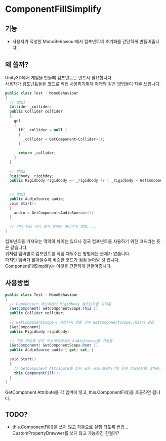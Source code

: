 # ComponentFillSimplify
## 기능
* 사용자가 작성한 MonoBehaviour에서 컴포넌트의 초기화를 간단하게 만들어줍니다.

## 왜 쓸까?
Unity3D에서 게임을 만들때 컴포넌트는 반드시 필요합니다.  
사용자가 컴포넌트들을 코드로 직접 사용하기위해 아래와 같은 방법들이 자주 쓰입니다.
```C#
public class Test : MonoBehaviour
{
  // 방법1
  Collider _collider;
  public Collider collider
  {
    get
    {
      if( _collider = null )
      {
        _collider = GetComponent<Collider>();
      }
      
      return _collider;
    }
  }
  
  // 방법2
  Rigidbody _rigibdoy;
  public Rigidbody rigidbody => _rigidbody ?? ( _rigidbody = GetComponent<Rigidbody>() );
  
  
  // 방법3
  public AudioSource audio;
  void Start()
  {
    audio = GetComponent<AudioSource>();
  }
  
  // 기타 등등 내가 알지 못하는 여러가지 방법....
}
```
컴포넌트를 가져오는 맥락의 차이는 있으나 결국 컴포넌트를 사용하기 위한 코드라는 뜻은 같습니다.  
위처럼 멤버별로 컴포넌트를 직접 채워주는 방법에는 문제가 없습니다.  
하지만 멤버가 많아질수록 비슷한 코드가 점점 늘어날 것 입니다.  
ComponentFillSimplify는 이것을 간편하게 만들어줍니다.  

## 사용방법
```C#
public class Test : MonoBehaviour
{
  // GameObject 자신에게서 Rigidbody 컴포넌트를 가져옴
  [GetComponent( GetComponentScope.This )]
  public Collider collider;
  
  // GetComponentScope가 지정되지 않을 경우 GetComponentScope.This와 같음
  [GetComponent]
  public Rigidbody rigidbody;
  
  // 가장 최상위 부모 오브젝트에게서 AudioSource를 가져옴
  [GetComponent( GetComponentScope.Root )]
  public AudioSource audio { get; set; }
  
  void Start()
  {
    // GetComponent Attribute를 쓰는 모든 필드/프로퍼티에 실제 컴포넌트를 넣어줌.
    this.ComponentFill();
  }
}
```
GetComponent Attribute를 각 멤버에 넣고, this.ComponentFill()을 호출하면 됩니다.

## TODO?
* this.ComponentFill()을 쓰지 않고 자동으로 실행 되도록 변경... CustomPropertyDrawwer를 쓰지 않고 가능하긴 한걸까?
